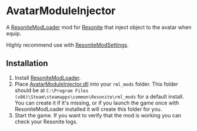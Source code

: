 # AvatarModuleInjector

A [ResoniteModLoader](https://github.com/resonite-modding-group/ResoniteModLoader) mod for [Resonite](https://resonite.com/) that inject object to the avatar when equip.

Highly recommend use with [ResoniteModSettings](https://github.com/badhaloninja/ResoniteModSettings).

## Installation
1. Install [ResoniteModLoader](https://github.com/resonite-modding-group/ResoniteModLoader).
1. Place [AvatarModuleInjector.dll](https://github.com/lill-la/AvatarModuleInjector/releases/latest/download/AvatarModuleInjector.dll) into your `rml_mods` folder. This folder should be at `C:\Program Files (x86)\Steam\steamapps\common\Resonite\rml_mods` for a default install. You can create it if it's missing, or if you launch the game once with ResoniteModLoader installed it will create this folder for you.
1. Start the game. If you want to verify that the mod is working you can check your Resonite logs.
